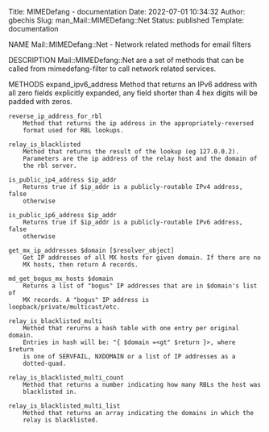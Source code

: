 Title: MIMEDefang - documentation
Date: 2022-07-01 10:34:32
Author: gbechis
Slug: man_Mail::MIMEDefang::Net
Status: published
Template: documentation


NAME
    Mail::MIMEDefang::Net - Network related methods for email filters

DESCRIPTION
    Mail::MIMEDefang::Net are a set of methods that can be called from
    mimedefang-filter to call network related services.

METHODS
    expand_ipv6_address
        Method that returns an IPv6 address with all zero fields explicitly
        expanded, any field shorter than 4 hex digits will be padded with
        zeros.

    reverse_ip_address_for_rbl
        Method that returns the ip address in the appropriately-reversed
        format used for RBL lookups.

    relay_is_blacklisted
        Method that returns the result of the lookup (eg 127.0.0.2).
        Parameters are the ip address of the relay host and the domain of
        the rbl server.

    is_public_ip4_address $ip_addr
        Returns true if $ip_addr is a publicly-routable IPv4 address, false
        otherwise

    is_public_ip6_address $ip_addr
        Returns true if $ip_addr is a publicly-routable IPv6 address, false
        otherwise

    get_mx_ip_addresses $domain [$resolver_object]
        Get IP addresses of all MX hosts for given domain. If there are no
        MX hosts, then return A records.

    md_get_bogus_mx_hosts $domain
        Returns a list of "bogus" IP addresses that are in $domain's list of
        MX records. A "bogus" IP address is loopback/private/multicast/etc.

    relay_is_blacklisted_multi
        Method that rerurns a hash table with one entry per original domain.
        Entries in hash will be: "{ $domain =<gt" $return }>, where $return
        is one of SERVFAIL, NXDOMAIN or a list of IP addresses as a
        dotted-quad.

    relay_is_blacklisted_multi_count
        Method that returns a number indicating how many RBLs the host was
        blacklisted in.

    relay_is_blacklisted_multi_list
        Method that returns an array indicating the domains in which the
        relay is blacklisted.
